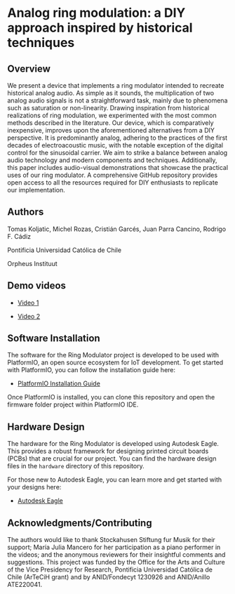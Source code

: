 # Analog ring modulation: a DIY approach inspired by historical techniques

## Overview

We present a device that implements a ring modulator intended to recreate historical analog audio. As simple as it sounds, the multiplication of two analog audio signals is not a straightforward task, mainly due to phenomena such as saturation or non-linearity. Drawing inspiration from historical realizations of ring modulation, we experimented with the most common methods described in the literature. Our device, which is comparatively inexpensive, improves upon the aforementioned alternatives from a DIY perspective. It is predominantly analog, adhering to the practices of the first decades of electroacoustic music, with the notable exception of the digital control for the sinusoidal carrier. We aim to strike a balance between analog audio technology and modern components and techniques. Additionally, this paper includes audio-visual demonstrations that showcase the practical uses of our ring modulator. A comprehensive GitHub repository provides open access to all the resources required for DIY enthusiasts to replicate our implementation.

## Authors
Tomas Koljatic, Michel Rozas, Cristián Garcés, Juan Parra Cancino, Rodrigo F. Cádiz

Pontificia Universidad Católica de Chile

Orpheus Instituut

## Demo videos 

- [Video 1](https://www.youtube.com/watch?v=Msjlwba8t8I)

- [Video 2](https://www.youtube.com/watch?v=kj30MS5Sc_M)


## Software Installation

The software for the Ring Modulator project is developed to be used with PlatformIO, an open source ecosystem for IoT development. To get started with PlatformIO, you can follow the installation guide here:

- [PlatformIO Installation Guide](https://docs.platformio.org/en/latest/core/installation.html)

Once PlatformIO is installed, you can clone this repository and open the firmware folder project within PlatformIO IDE.

## Hardware Design

The hardware for the Ring Modulator is developed using Autodesk Eagle. This provides a robust framework for designing printed circuit boards (PCBs) that are crucial for our project. You can find the hardware design files in the `hardware` directory of this repository.

For those new to Autodesk Eagle, you can learn more and get started with your designs here:

- [Autodesk Eagle](https://www.autodesk.com/products/eagle/overview)

## Acknowledgments/Contributing

The authors would like to thank Stockahusen Stiftung fur Musik for their support; María Julia Mancero for her participation as a piano performer in the videos; and the anonymous reviewers for their insightful comments and suggestions. This project was funded by the Office for the Arts and Culture of the Vice Presidency for Research, Pontificia Universidad Católica de Chile (ArTeCiH grant) and by ANID/Fondecyt 1230926 and ANID/Anillo ATE220041.

